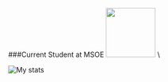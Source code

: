 

<!--
**DigitalCursor1/DigitalCursor1** is a ✨ _special_ ✨ repository because its `README.md` (this file) appears on your GitHub profile.

Here are some ideas to get you started:

- 🔭 I’m currently working on ...
- 🌱 I’m currently learning ...
- 👯 I’m looking to collaborate on ...
- 🤔 I’m looking for help with ...
- 💬 Ask me about ...
- 📫 How to reach me: ...
- 😄 Pronouns: ...
- ⚡ Fun fact: ...
-->
###Current Student at MSOE  <img src="https://upload.wikimedia.org/wikipedia/commons/6/60/MSOE-U-BK_RD-web.jpg" width="100" height="100"/> \

![My stats](https://github-readme-stats.vercel.app/api?username=DigitalCursor1&show_icons=true&count_private=true&hide_border=true&theme=merko)

